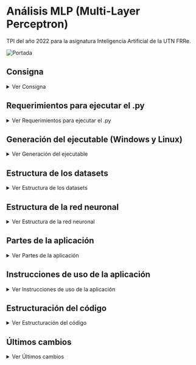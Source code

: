 # Análisis MLP (Multi-Layer Perceptron) 
TPI del año 2022 para la asignatura Inteligencia Artificial de la UTN FRRe.

![Portada](https://user-images.githubusercontent.com/51035369/207970240-5a0e859f-dcec-4c65-b7be-68f1d4c2f88f.png)

## Consigna
<details><summary>Ver Consigna</summary>

#### Objetivos:
1. Implementar el algoritmo MLP.
2. Evaluar la precisión (MSE, error de entrenamiento y validación) de una MLP teniendo en cuenta distintas configuraciones: cantidad de capas, cantidad de neuronas, funciones de activación
3. Elaborar un informe completo en base a las pruebas realizadas.

#### Descripción del problema:
Este trabajo consiste en implementar el algoritmo MLP que permita, dado un dataset en R<sup>2</sup> parametrizar la cantidad de capas, neuronas y funciones de activación con los que se entrenará la red neuronal. La idea es desarrollar una aplicación que defina la arquitectura de la red (con 3 salidas, cada una asociada a un patrón de entrada), tome los datos de diferentes datasets, entrene el modelo y devuelva los resultados de clasificación (MSE, error de entrenamiento y validación).

La implementación deberá contar también con una interfaz de usuario para el ingreso de un patrón distorsionado (determinado por el usuario), que será clasificado según alguno de los patrones aprendidos, mostrando los resultados obtenidos.

Los patrones a detectar y clasificar estarán contenidos en una matriz de 10x10 que contendrán las letras b, d, f como se ve en las siguientes figuras:

<p align="center">
<img width="" height="" src="https://user-images.githubusercontent.com/51035369/199028696-ef21051e-c629-44d1-b034-db173e6e0bef.png">
</p>

#### Datasets
- El grupo de trabajo deberá generar 3 datasets que contengan 100, 500 y 1000 ejemplos. El 10% deberán ser patrones sin distorsionar y el resto con una distorsión del 1% al 30%. Los Datasets deberán ser representativos a la hora de definir la distribución de los ejemplos de entrenamiento.

#### Requerimientos mínimos para el entrenamiento
- Por cada Dataset deberán construirse tres conjuntos de validación con 10%, 20% y 30% de los ejemplos. El conjunto de validación debe ser representativo del Dataset de entrenamiento.
- 1 o 2 capas ocultas.
- De 5 a 10 neuronas por capa.
- Funciones de activación: lineal y sigmoidal.
- Coeficiente de aprendizaje entre 0 y 1.
- Término momento entre 0 y 1.

#### Requerimientos mínimos para el reconocimiento
- Patrón distorsionado de 0% a 30% generado de manera automática o manual.

#### Requerimientos mínimos de pruebas para el informe
- Se deberán realizar como mínimo las siguientes pruebas para cada uno de los datasets con conjuntos de validación de 10%, 20% y 30% de patrones:
  - 1 capa oculta de 5 neuronas, función de transferencia lineal, coeficiente de aprendizaje 0,5 y término momento 0,5.
  - 1 capa oculta de 10 neuronas, función de transferencia lineal, coeficiente de aprendizaje 0,5 y término momento 0,5.
  - 2 capas ocultas (primera capa de 5 neuronas, segunda capa de 5 neuronas), función de transferencia lineal, coeficiente de aprendizaje 0,5 y término momento 0,5.
  - 2 capas ocultas (primera capa de 10 neuronas, segunda capa de 10 neuronas), función de transferencia lineal, coeficiente de aprendizaje 0,5 y término momento 0,5.
  - Repetir las mismas pruebas con término momento 0,9.

#### Consideraciones adicionales:
- Se deberá contar con una interfaz de usuario que permita la total operabilidad de la aplicación.
- Las interfaces deberán ser amigables (se aceptarán solamente entornos gráficos) e intuitivas (menú contextual de guía).
- El código debe estar totalmente documentado/comentado.
- El algoritmo debe ser enteramente desarrollado por los alumnos.
- Debe ser una aplicación de escritorio.
</details>

## Requerimientos para ejecutar el .py
<details><summary>Ver Requerimientos para ejecutar el .py</summary>

  
- [**Python 3**](https://www.python.org/downloads/)
- [**pip**](https://pypi.org/project/pip/) (ya incluido con el instalador de Windows). En Linux:
  ```
  sudo apt update
  sudo apt install python3-pip
  ```
- **PyQt5** (libreria para la UI)
  ```
  pip install PyQt5
  ```
- **Qt Designer** (para abrir y editar la UI) 
  - Windows
    - Opción 1: https://build-system.fman.io/qt-designer-download
    - Opción 2: (Si la versión de Python es 3.10, cambiar \Python3xx por \Python310)
      ```
      pip install PySide6
      %USERPROFILE%\AppData\Local\Programs\Python\Python3xx\Lib\site-packages\PySide6\designer.exe
      ```
  - Linux:
    ```
    sudo apt-get install qttools5-dev-tools
    designer
    ```
- **Matplotlib** (Para las gráficas de errores vs. épocas)
  ```
  pip install matplotlib
  ```
</details>

## Generación del ejecutable (Windows y Linux)
<details><summary>Ver Generación del ejecutable</summary>

> Descarga de la aplicación: [Windows](https://mega.nz/file/oU8FyKSD#-RtbxVG-4oHusGubdogGGYl_SYHAVaoVxt71JoBLX_U) / [Linux](https://mega.nz/file/tAU12SRS#VqHcc5a4op4hIj1YW2LPBH2J4wZek5jXty73OuoYqhk)
  
Para evitar la instalación de las librerias podemos obtener un ejecutable, tanto en Windows como en Linux, usando [**Auto PY to EXE**](https://dev.to/eshleron/how-to-convert-py-to-exe-step-by-step-guide-3cfi):
  ```
  pip install auto-py-to-exe
  auto-py-to-exe
  ```
<p align="center">
<img width="" height="" src="https://user-images.githubusercontent.com/51035369/199046470-f7a59d19-6258-423f-ac75-3876d7c3eb2e.png">
</p>
  
O directamente con **pyinstaller** (lo que usa Auto PY to EXE por detrás):
  ```
  pip install pyinstaller
  pyinstaller --noconfirm --onefile --windowed --icon "path_a_la_carpeta/tpi/icons/icon.ico" --add-data "path_a_la_carpeta/tpi/icons;icons/" --add-data "path_a_la_carpeta/tpi/ui;ui/"  "path_a_la_carpeta/tpi/tpi.py"
  ```
  En cualquier caso, para no tener problemas con las referencias relativas en el .exe final, el developer de Auto PY to EXE recomienda agregar al código [esto](https://nitratine.net/blog/post/issues-when-using-auto-py-to-exe/#the-one-file-resource-wrapper), y pasar cada path de los archivos referenciados a la función `resource_path()`. Por ejemplo, en lugar de:
  ```
  self.setWindowIcon(QIcon('icons\\icon2.ico'))
  ```
  quedaría:
  ```
  self.setWindowIcon(QIcon(resource_path('icons\\icon2.ico')))
  ```
</details>

## Estructura de los datasets
<details><summary>Ver Estructura de los datasets</summary>

- Como se pide en la consigna, los datasets se generan cumpliendo el 10% sin distorsión, y el restante 90% distorsionado entre 1% y 30%. 
- Los datasets se representan usando listas de listas, donde cada sublista es un patrón de entrada o fila del dataset con 103 elementos (1s y 0s), donde los primeros 100 corresponden al patrón y los últimos 3 a las clases, una para cada letra (b, d y f).
- Para asegurar que los conjuntos de test y validación sean representativos, se genera de la siguiente manera, quedando 4 porciones de cada tipo de ejemplo:

<p align="center">
<img width="70%" height="70%" src="https://user-images.githubusercontent.com/51035369/199055338-a007ef82-d296-41e8-af7e-33b57a095ecb.png">
</p>

- Los datasets de test y validación se crean incluyendo ejemplos de cada porción, lo mas similares posibles en cantidad.
- Se estableció que el porcentaje de ejemplos para test debe ser uno que haga divisible por 4 (4 porciones representativas) el número de ejemplos de test para 100, 500 y 1000 ejemplos. Este porcentaje se calculó en un 8%, número que permite que los restantes ejemplos del dataset alcancen para formar todos los conjuntos de validación representativos para los 3 datasets, según los siguientes cálculos:

<p align="center">
<img width="70%" height="70%" src="https://user-images.githubusercontent.com/51035369/199057030-1ae8ed92-41b1-428f-8dfa-4b17188a9445.png">
</p>

- Gráficamente, para un dataset de 1000 ejemplos cuando se toma un 12% para test:

<p align="center">
<img width="70%" height="70%" src="https://user-images.githubusercontent.com/51035369/199052629-9b68372d-e04a-4bd3-a900-6aaade3f6f61.png">
</p>

- La división en los diferentes conjuntos del dataset de 100, 500 o 1000 ejemplos que se genera se puede ilustrar con uno de 100, considerando que siempre tomamos 8% para test y el restante para entrenamiento:

<p align="center">
<img width="90%" height="90%" src="https://user-images.githubusercontent.com/51035369/200608949-5079d736-9e4d-4de4-bb27-749ae0509809.png">
</p>

- En la aplicación, cuando entrenamos, en realidad se llevan a cabo 3 entrenamientos, uno detrás del otro, considerando en cada uno un conjunto de validación distinto:

<p align="center">
<img width="60%" height="60%" src="https://user-images.githubusercontent.com/51035369/200468587-6c6788d5-aaf9-486e-8c34-dc07740d7e4d.png">
</p>

</details>

## Estructura de la red neuronal
<details><summary>Ver Estructura de la red neuronal</summary>
  
![200857729-afc1c9ad-a962-4396-a839-d6a528fbf9fc](https://user-images.githubusercontent.com/51035369/202927141-dcfe2b93-417a-4bf3-9c08-080e58c20098.png)

- La red se representa también usando lista de listas, donde cada sublista es una capa. 
- Cada neurona dentro cada capa se representa mediante un diccionario, cuyos items varían dependiendo de qué capa se trate.
  - Las neuronas de la capa de entrada solamente tienen salida (que son iguales a las entradas).
  - Las neuronas de las capas ocultas y de salida contienen:
    - **pesos**: Una lista con los pesos de las conexiones entre la unidad actual y todas las unidades de la capa anterior. Por lo tanto, hay tantos pesos como neuronas en la capa anterior.
    - **cambiosPeso**: Usado para el cálculo del término momento. Se actualizan en cada actualización de pesos.
    - **net**: Almacena el cálculo del net de la neurona.
    - **salida**: Almacena el cálculo de la salida de la neurona.
    - **delta**: Almacena el cálculo del término de error de la neurona.
  - Las neuronas de la capa de salida almacenan, además de lo anterior:
    - **salidaDeseada**: Valor de uno de los 3 últimos elementos del patrón.
</details>
  
## Partes de la aplicación
<details><summary>Ver Partes de la aplicación</summary>
  
> Descarga de la aplicación: [Windows](https://mega.nz/file/oU8FyKSD#-RtbxVG-4oHusGubdogGGYl_SYHAVaoVxt71JoBLX_U) / [Linux](https://mega.nz/file/tAU12SRS#VqHcc5a4op4hIj1YW2LPBH2J4wZek5jXty73OuoYqhk)

La aplicación se divide en 2 pestañas principales: **"Entrenamiento y test"** y **"Probar patrón"**.

### Pestaña **"Entrenamiento y test"**:

<p align="center">
<img width="80%" height="80%" src="https://user-images.githubusercontent.com/51035369/207969597-2aa35650-3756-49aa-ad70-ece770e9da72.png">
</p>

- **Sección 1**: 
  - Se comienza generando un dataset de 100, 500 o 1000 ejemplos, con el botón "Generar". 
  - También es posible comenzar cargando el .txt de un dataset guardado previamente, con el botón "Cargar".
  - Es posible "Guardar" el dataset generado, en cuyo caso se crea un .txt con un string de la estructura de lista de listas del dataset (el botón se activa cuando genero o cargo un dataset).
- **Sección 2**:
  - Es posible seleccionar una de las arquitecturas de red predefinidas (dadas en la consigna del TPI) y crear la estructura de la red con el botón "Crear red".
  - También es posible ingresar manualmente los parámetros de la red neuronal.
  - Se habilita una vez generado/cargado un dataset.
- **Sección 3**:
  - Esta parte corresponde al entrenamiento. Podemos entrenar la red hasta que el error de época resulte aceptablemente pequeño (menor al error aceptable ingresado), o por un número de iteraciones/épocas fijado. En el primer caso, se limita el entrenamiento a 200 épocas, para evitar que siga indefinidamente cuando la red no converge.
  - Una vez terminado el entrenamiento, se presentan los resultados (número de épocas que llevó el entrenamiento, y errores de entrenamiento y de validación de la última época).
  - Las redes y su estado resultante del entrenamiento son guardadas luego del mismo, para poder seleccionarlas más adelante en la etapa de test, o para porbar un patrón.
  - Se habilita una vez creada la red.
- **Sección 4**:
  - Esta parte corresponde al testing. Es posible seleccionar una red previamente entrenada con la que probar los patrones del dataset de test y calcular la precisión.
  - Se habilita una vez terminado el entrenamiento.
- **Sección 5**:
  - Sección a modo de "consola", que muestra diferentes informaciones a medida que se realiza el proceso.
- **Sección 6**:
  - Estos botones permiten visualizar el contenido de la red (botón "Red"), o de los diferentes conjuntos (Botones "Entrenamiento", "Test", "Validación 10%", "Validación 20%", y "Validación 30%") en forma tabular y gráfica:

<p align="center">
<img width="60%" height="60%" src="https://user-images.githubusercontent.com/51035369/200910432-b482715f-f92d-496f-a329-06f7fcf55380.png">
</p>

<p align="center">
<img width="60%" height="60%" src="https://user-images.githubusercontent.com/51035369/207969515-69b46ae0-d986-4b06-bc0e-f4d80d46bd6e.png">
</p>    
    
### Pestaña **"Probar patrón"**:

<p align="center">
<img width="80%" height="80%" src="https://user-images.githubusercontent.com/51035369/207969674-5784fa0c-b202-486a-a26d-466c5f977337.png">
</p>

- **Sección 7**:
  - En esta parte se selecciona la red previamente entrenada con la que se desea probar los patrones.
- **Sección 8**:
  - Esta sección cumple con la parte de la consigna que solicitaba una opción para el ingreso de un patrón distorsionado que debía ser clasificado.
  - Primero se debe seleccionar una letra y la distorsión, y luego presionar el botón "Distorsionar" para habilitar la sección de clasificación de la derecha. Además, la aplicación comprueba si el patrón distorsionado fué usado en el entranamiento (en cuyo caso "¿Patrón usado para entrenar?" dirá que "Si").
  - En la parte derecha, con el botón "Clasificar" se ingresa el patrón a la red seleccionada, se muestra la letra representada por la salida de la red, y las salidas obtenidas por cada neurona de salida (yb, yd, e yf).
- **Sección 9**:
  - Parecida a la sección de arriba, pero permite clasificar un cierto número de patrones (de letras aleatorias, con distorsión aleatoria entre 0 y 30%), comprobando que no hayan sido usados para entrenar, y arroja los resultados de precisión.
</details>
  
## Instrucciones de uso de la aplicación
<details><summary>Ver Instrucciones de uso de la aplicación</summary>

> Descarga de la aplicación: [Windows](https://mega.nz/file/oU8FyKSD#-RtbxVG-4oHusGubdogGGYl_SYHAVaoVxt71JoBLX_U) / [Linux](https://mega.nz/file/tAU12SRS#VqHcc5a4op4hIj1YW2LPBH2J4wZek5jXty73OuoYqhk)

1. **Generar/Cargar dataset o Seleccionar modelo precargado:**
     
     ![image](https://user-images.githubusercontent.com/51035369/208118316-89d9b5ee-1540-4d16-a0cf-36e23c91335b.png)

     - **Generar/Cargar dataset**
         - En la **Sección 1**, seleccionar el tamaño del dataset a generar, y presionar el botón **"Generar"** (se habilita después de seleccionar un tamaño). También es posible usar el botón **"Cargar"** para cargar el archivo .txt de un dataset guardado previamente con la aplicación. Opcionalmente, luego de cargar/generar un dataset, se habilita el botón **"Guardar"**, que guarda el dataset en la carpeta "datasets" en la ruta del ejecutable.
       
           ![2022-11-07 22_44_46-Window](https://user-images.githubusercontent.com/51035369/200431389-a95e57ff-46a4-4903-b72c-c0e95898df82.png)
       
         - La generación o la carga de un dataset produce la división del mismo en dos partes: entrenamiento y test. A su vez, con ejemplos del dataset de entrenamiento se forman los 3 conjuntos de validación. Por lo tanto, **los conjuntos o datasets resultantes son 5**.
       
           ![2022-11-07 22_29_20-Window](https://user-images.githubusercontent.com/51035369/200432193-eecdced6-9646-4d58-b746-2d9679c12888.png)
       
         - Luego, se habilita la **Sección 2** para crear una estructura de red, y los botones de la **Sección 6** para ver los diferentes conjuntos formados.
       
           ![2022-11-07 22_49_43-Window](https://user-images.githubusercontent.com/51035369/200432402-0466b0b8-1958-47a1-81f4-a8971f5fa602.png)
     
     - **Seleccionar modelo precargado**:
         - Alternativamente, podemos ahorrarnos entrenar una red y cargar una red/modelo ya entrenado seleccionando uno de los 72 modelos precargados en la **Sección 4** (para hacer test) o en la **Sección 7** (para probar patrones). En el primer caso, se habilita el resto de la **Sección 4**, y en el segundo la **Sección 8** y la **Sección 9**:
         
           ![7](https://user-images.githubusercontent.com/51035369/208119635-bb938749-aa3b-4bda-b5d7-6f2908acab2a.png)
         
         - Seguir por el **Paso 4** o el **Paso 5**.
  
2. **Crear estructura de red**:
     - En la **Sección 2** tenemos 2 opciones:
       - **Seleccionar arquitectura predefinida de la lista**: En cuyo caso los campos de los de parámetros de abajo se rellenan automáticamente con los parámetros de la arquitectura seleccionada.
       
         ![2022-11-07 22_54_05-Window](https://user-images.githubusercontent.com/51035369/200432727-18596035-6ed8-4ca3-86df-024ac512d39f.png)

       - **Seleccionar parámetros personalizados**: Es posible seleccionar otros valores de los parámetros para crear una arquitectura no listada en las predefinidas. Si los valores seleccionados coinciden con los de una arquitectura predefinida, ésta aparace automáticamente seleccionada en la lista. De la misma forma, cuando seleccionamos una arquitectura predefinida, y luego cambiamos alguno de los parámetros, la misma deja de estar seleccionada en la lista.
       
         ![2022-11-07 22_54_48-Window](https://user-images.githubusercontent.com/51035369/200432812-70450cfa-4d53-4f69-a7fa-576b5aad70cd.png)

     - Una vez configurada la arquitectura deseada, presionar el botón "Crear red". Luego, se habilita parte de la **Sección 3** y el botón "Red actual" de la **Sección 6**, para ver el contenido de la red creada.

       ![2022-11-07 22_55_46-Window](https://user-images.githubusercontent.com/51035369/200433048-be17315a-ee5d-4a7c-9d54-61e2cf67d957.png)

     - **ACLARACIÓN**: En cada momento, hay una "red actual" cargada, con la que se entrena, se testea y se prueban patrones, y es la que se ve con el botón "Red actual". Crear una nueva red o seleccionar una red entrenada guardada previamente de una de las listas, sobreescribe automáticamente esa red actual, pasando la nueva red (creada o seleccionada) a ser la actual.
3. **Entrenar la red creada**:
     - En la **Sección 3** tenemos 2 opciones para la condición de fin del entrenamiento:
     
       ![2022-11-07 22_41_23-Window](https://user-images.githubusercontent.com/51035369/200433365-47550610-7b0d-4d1f-b8d1-f53df033d2b6.png)
       
       - **Seleccionar un error aceptable:** El entrenamiento termina cuando el Error de entrenamiento promedio (promedio de los MSE de cada patrón en una época) resulta por debajo del error aceptable ingresado. Opcionalmente, descomentando el código de la primera imágen (dentro de `entrenarRed()`) y comentando el código de la segunda, el entrenamiento terminará cuando el error de entrenamiento de CADA patrón esté por debajo del error aceptable.
         
         ![2022-12-16 11_30_26-Window](https://user-images.githubusercontent.com/51035369/208120635-8c00443f-1c81-4492-90b5-f29cd6bd5b69.png)

         ![2022-12-16 11_30_52-Window](https://user-images.githubusercontent.com/51035369/208120655-d23afab6-13e5-48f3-af8f-277ae96c0c98.png)
         
         Con esta opción de fin, y para evitar que el entrenamiento se prolongue indefinidamente cuando la red no converge (o lo hace muy lento), la aplicación genera una alerta cuando detecta que el error de cierta cantidad de las últimas épocas es el mismo (comparando cierta cantidad de decimales de los errores). La alerta ofrece la opción de **Parar** el entrenamiento o **Seguir** con el mismo (hasta detectar la misma situación):
         
         ![2022-11-20 21_36_03-Acción requerida](https://user-images.githubusercontent.com/51035369/202963265-abf05e27-7aa7-4249-aef5-fddf37c3ace2.png)
         
       - **Seleccionar un número de épocas/iteraciones fijo**: El entrenamiento se hace por un número de épocas fijado, independientemente del Error de entrenamiento como en el caso anterior.
     - Una vez seleccionada una opción, presionar el botón **"Entrenar"** para comenzar el entrenamiento. En realidad, esto lleva a cabo 3 entrenamientos (considerando en cada uno un conjunto de validación distinto). En cada uno de esos 3 entrenamientos:
       - Se restan o quitan los ejemplos de uno conjunto de validación al dataset de entrenamiento original, y se entrena con el conjunto resultante. 
       - Al final de cada época dentro de ese entrenamiento, se resguarda el Error de entrenamiento (promedio de los errores de cada patrón en la época) y el Error de validación (promedio de los errores resultantes al aplicar cada uno de los patrones del conjunto de validación a la red), para poder generar los gráficos de MSE promedio vs. Épocas.
       - Al final, se guarda la red entrenada (con los pesos resultantes), para ser seleccionada en la etapa de test o en la prueba de patrones (segunda pestaña). Por lo tanto, al final de la etapa de entrenamiento quedan guardadas 3 redes entrenadas (misma arquitectura, entrenada considerando 3 conjuntos de validación). Internamente, también se guarda la arquitectura de la red, y los conjuntos de entrenamiento, test y validación asociados (estos últimos porque se los necesita para más adelate y corren el riesgo de ser sobreescritos al crear un nuevo dataset).
     - Al finalizar el entrenamiento, se muestran:
       - **Resultados:** Épocas que llevó el entrenamiento, Error de entrenamiento de la última época, y Error de validación de la última época.
       
           ![2022-12-16 11_33_00-TPI MLP 2022 - Inteligencia Artificial - UTN FRRe](https://user-images.githubusercontent.com/51035369/208121122-b7d0e3e0-ab07-4130-9111-9b7d69a8d0cb.png)

       - **Gráficos de MSE promedio vs. Épocas:** Cada gráfico representa el Error de entrenamiento y Error de validación por cada época.

           ![Figure_1](https://user-images.githubusercontent.com/51035369/208121238-6d0fc70c-5169-4a6b-926d-537ccef63b1d.png)

     - Se habilita el botón "Guardar redes", que guarda las 3 redes que se acaban de entrenar como archivos .json en la carpeta "redes_entrenadas" en la ruta del ejecutable.
       
       ![image](https://user-images.githubusercontent.com/51035369/208121507-fa854a29-72dc-4c02-bccd-2bf0d9350e11.png)

     
En este momento podemos elegir realizar el test, o bien ir a la segunda pestaña para probar patrones distorsionados

4. **Realizar el test**:
     - En la **Sección 4** seleccionar, en primer lugar, el tipo de modelo a cargar:
       - Uno de los 72 modelos precargados,
       - Una de las redes que se entrenaron desde el inicio de la aplicación:
       
       ![image](https://user-images.githubusercontent.com/51035369/208122011-3ddf988f-081e-4792-ae5e-3851e8841f01.png)
  
     - Luego seleccionar el modelo en la segunda lista (esto habilita el resto de la sección):
  
       ![image](https://user-images.githubusercontent.com/51035369/208123252-9fc07330-982b-4a03-aaef-33d419fd6a75.png)

     - Presionar el botón "Hacer test". Esto inserta los patrones del dataset de test guardado en la red seleccionada, en dicha red. Luego calcula las salidas, detecta la letra representada por las salidas y la compara con la salida deseada, obteniendo el número de clasificaciones correctas.
     - Se muestran los resultados (Clasificaciones correctas, números de casos de prueba, y la precisión, calculada a partir de los dos primeros), junto con el gráfico de los Errores por cada patrón.
  
       ![image](https://user-images.githubusercontent.com/51035369/208122516-be282f34-1af3-4b37-9e96-7b583195c3bd.png)
     
       ![image](https://user-images.githubusercontent.com/51035369/208122354-e533d316-c010-4dff-a7b4-ee8ba32b5488.png)

5. **Probar patrones** (segunda pestaña):
     - En la **Sección 7** seleccionar, en primer lugar, el tipo de modelo a cargar:
       - Uno de los 72 modelos precargados,
       - Una de las redes que se entrenaron desde el inicio de la aplicación:
  
       ![image](https://user-images.githubusercontent.com/51035369/208123056-d2205db5-0c5d-478b-b9c6-a71d324940c6.png)

     - Luego seleccionar el modelo en la segunda lista. Esto carga la red seleccionada como red actual, junto con los datasets guardados con la misma (los datasets de entrenamiento y validación guardados en la red seleccionada se usan para comprobar si un patrón aleatorio fué usado en el entrenamiento de esa red), y habilita la **Sección 8** y la **Sección 9**:
  
       ![image](https://user-images.githubusercontent.com/51035369/208123597-42ec688c-2ad4-4620-a958-d269d6268f30.png)

     - Luego, tenemos 2 opciones:
       - **Sección 8: Generar y clasificar un patrón con distorsión aleatoria**

           ![image](https://user-images.githubusercontent.com/51035369/208124414-a4b6a7e9-bce7-4b63-b956-492bf3906e94.png)

           - Seleccionar una letra con uno de los 3 botones (se muestra la letra en la matriz de pixeles).
           - Seleccionar la distorsión a generar. **ACLARACIÓN**: El programa comprueba si el patrón distorsionado resultante es uno de los patrones usados para entrenar la red. Si lo fué, se muestra "Si" en el label "¿Patrón usado para entrenar?", mientras que si no, se muestra "No".
           - Presionar el botón "Distorsionar" (se muestra la letra distorsionada en la matriz de pixeles). Esto habilita la parte derecha de la Sección 8, donde clasificamos la letra distorsionada.
           - Presionar el botón "Clasificar". Se muestra la letra que representa la salida de la red al insertar el patrón distorsionado, junto con los valores de salida que se usaron para clasificar la letra.
       - **Sección 9: Generar y clasificar un número dado de patrones con distoriones aleatorias**:

           ![image](https://user-images.githubusercontent.com/51035369/208124626-dfce57a8-a0ca-405b-aedb-e9621ed5ccc8.png)

           - Ingresar el número de patrones distorsionados a generar.
           - Presionar el botón "Probar patrones". Se muestra a la izquierda la matriz de pixeles con cada patrón generado, junto con la letra clasificada a la derecha. **ACLARACIÓN**: Al igual que en la Sección 8, se comprueba si cada patrón generado fué usado en el entrenamiento de la red, y solamente se usan aquellos que no lo fueron.
           - Se muestran los resultados de precisión.
</details>

## Estructuración del código
<details><summary>Ver Estructuración del código</summary>
  
- Importación de librerias necesarias (PyQt5, sys, os, random, time, math, json, matplotlib, numpy).
- `resource_path()`: Función para no tener problemas con las rutas en la conversion a .exe. Todos los paths que referencian a archivos externos se pasan a esta función. 
- **FUNCIONES PARA LA CREACIÓN E IMPRESIÓN DE PATRONES Y DATASETS**:
  - `inicializarPatrones()`: Devuelve los patrones de las 3 letras, en forma de listas de 100 elementos con 1 y 0, usando las posiciones ocupadas por cada letra, considerando la matriz como una lista de 100 elementos (del 0 al 99).
  - `imprimirMatriz()`: Recibe un patrón e imprime la matriz de pixeles con * en cada pixel pintado. Se la usa solamente para pruebas en `generarDataset()`.
  - `generarDistorsion()`: Distorsiona el patron pasado un porc% (cambia "porc" veces 0 por 1, y 1 por 0).
  - `generarDataset()`: Retorna el dataset completo, y los conjuntos de entrenamiento, test, y validación generados como se explica [más arriba](https://github.com/angelogllrd/TPI-MLP-Multi-Layer-Perceptron/blob/main/README.md#estructura-de-los-datasets).
  - `cargarDataset()`: Se usa en la 1ra pestaña, con el boton "Cargar". Toma un dataset completo (con los 100, 500 o 1000 ejemplos) y extrae los demás datasets usando la misma lógica que `generarDataset()`.
  - `imprimirDatasetGraficoConAsteriscos()`: Imprime el dataset en forma gráfica (matrices de los patrones) con * en cada pixel pintado, dispuesto en "cant_filas" filas de "patrones_por_fila" patrones.
  - `imprimirDatasetGraficoConPosiciones()`: Imprime el dataset en forma gráfica (matrices de los patrones) con la posición en cada pixel pintado, dispuesto en "cant_filas" filas de "patrones_por_fila" patrones.
  - `imprimirDatasetTabular()`: Imprime el dataset en forma tabular.
  - `restarDatasets()`: Quita de un dataset filas de otro. Se lo usa en `entrenarRed()` para restar al conjunto de entrenamiento los de validación, y en `comprobarPatron()` para obtener los ejemplos usados en el entrenamiento de una red y comprobar si un patrón fue usado para el entrenamiento.
- **CREACIÓN DE LA RED Y DE FUNCIONES PARA EL ALGORITMO**:
  - `crearRed()`: Crea la estructura de la red, con sus capas y neuronas en cada capa, tal como se describe [más arriba](https://github.com/angelogllrd/TPI-MLP-Multi-Layer-Perceptron/blob/main/README.md#estructura-de-la-red-neuronal).
  - `imprimirRed()`: Muestra el contenido de la red en su estado actual, por cada capa.
  - `dibujarTituloCapa()`: Usado en `imprimirRed()`. Dibuja el título recuadrado de una capa.
  - `inicializarPesos()`: Corresponde al **Paso 1**. Inicializa los pesos de la red con valores pequeños aleatorios (entre -0.5 y 0.5)
  - `aplicarPatronDeEntrada()`: Corresponde al **Paso 2**. Presenta un patrón de entrada del dataset, copiándolo a la salida de las neuronas de la capa de entrada. También inserta las salidas deseadas (3 últimos elementos del patrón) en las salidas deseadas de las neuronas de salida.
  - `calcularSalidasRed()`: Corresponde al **Paso 3**. Propaga las entradas y calcula las salidas de la red.
  - `calcularNetNeurona()`: Calcula el net de cada neurona. Usado en `calcularSalidasRed()`.
  - `calcularSalidaNeurona()`: Calcula la salida de cada neurona, dependiendo de la capa y la función de transferencia asociada. Usado en `calcularSalidasRed()`.
  - `funcionLineal()`: Recibe el net y devuelve el resultado de la función lineal.
  - `funcionSigmoidal()`: Recibe el net y devuelve el resultado de la función sigmoidal. Además, trata los casos cuando el net pasado es menor a -709.78271, lo que provoca un overflow en la representación en coma flotante.
  - `calcularTerminosErrorRed()`: Corresponde al **Paso 4**. Calcula los términos de error para neuronas de salida y ocultas, comenzando por las de salida (propagación de errores hacia atrás).
  - `calcularTerminoError()`: Determina un termino de error en base a la capa actual, la neurona actual, y el numero de esa neurona. Usada en `calcularTerminosErrorRed()`.
  - `derivadaFuncionSigmoidal()`: Calcula la derivada de la función sigmoidal. Usada en `calcularTerminoError()`.
  - `actualizarPesosRed()`: Corresponde al **Paso 5**. Actualiza los pesos de la red.
  - `calcularMSE()`: Corresponde al **Paso 6**. Calcula el error cuadrático medio entre la salida obtenida y la deseada.
- **OTRAS FUNCIONES**:
  - `convertirErrorAString()`: Convierte un error (flotante) a un string del mismo, considerando que puede estar en notación científica. Se usa porque el formateo de strings para tomar cierta cantidad de cifras decimales redondea la última cifra de acuerdo a los valores siguientes. Por ejemplo, `f'{0.123456789:.8f}'` quedaría `'0.12345679'`, cuando debería ser `'0.12345678'`. El redondeo ocasiona que la comparación de las cifras decimales para verificar errores repetidos no se haga correctamente.
- **UI, DEFINICIÓN DE CLASES, ATRIBUTOS Y MÉTODOS**:
  - `class UI()`: Clase correspondiente a la ventana principal.
    - `uic.loadUi()`: Carga el archivo .ui de la ventana principal.
    - `initUI()`: Hace inicializaciones como: poner nombre a la ventana, centrarla, mostrar en el panel de la derecha la instrucción inicial, colocar el ícono a la ventana, y mostrar la ventana.
    - **ATRIBUTOS, ACCIONES DISPARADAS, INICIALIZACIONES, DESACTIVACIONES:**
      - "Labels": Se crea listas con los objetos label de cada matriz de pixeles de la segunda pestaña. Más adelante, recorrer estas listas es lo que permite pintar los patrones en la matriz.
      - "Acciones disparadas por pushbuttons": Se define a qué métodos llama cada pushbutton cuando es presionado.
      - "Acciones disparadas por spinboxes": Se define el método llamado cuando cambia el valor de un spinbox.
      - "Acciones disparadas por radiobuttons": Se define el método llamado cuando se selecciona un radiobutton.
      - "Acciones disparadas por sliders": Se define el método llamado cuando se mueve un slider.
      - "Acciones disparadas por comboboxes": Se define el método llamado cuando se selecciona un elemento de la lista de un combobox.
      - "Desactivaciones iniciales de sección Arquitectura de la red": Desactivaciones necesarias de elementos de la Sección 2.
      - "Desactivaciones iniciales de sección Entrenamiento": Desactivaciones necesarias de elementos de la Sección 3.
      - "Desactivaciones iniciales de sección Test": Desactivaciones necesarias de elementos de la Sección 4.
      - "Desactivación inicial del label y botones para mostrar red y datasets": Desactivaciones necesarias de elementos de la Sección 6.
      - "Desactivaciones iniciales de la segunda pestaña": Desactiva necesarias de elementos de la Sección 8 y Sección 9.
      - "Inicializaciones varias": de los atributos `letraIngresada` (más adelante sirve para saber si ya se presionó o no alguno de los botones de las letras de la segunda pestaña), `funcionDeActivacionSal` (define queé función de transferencia se usa en las neuronas de la capa de salida), `listaRedesEntrenadas` (guarda las redes que entrenamos desde el inicio de la aplicación), y `listaRedesPrecargadas` (guarda las redes/modelos ya entrenados que se cargan al inicio de la aplicación).
      - "Definición de arquitecturas predefinidas": Se define una tupla de diccionarios con las características de las arquitecturas dadas en el TPI.
      - "Inicialización de combobox de arquitecturas predefinidas": Para cada arquitectura listada en el combobox de la Sección 2 se carga por detrás los datos de su estructura, definidos en el ítem anterior.
      - "Carga de redes precargadas": Se encarga de cargar, al inicio de la aplicación, las redes precargadas en el 2do combobox de las secciónes 4 y 7.
    - **MÉTODOS DE CLASE:**
        - `center()`: Sirve para centrar la ventana en la pantalla. Llamado en `initUI()`.
        - `mostrarPorConsola()`: Concatena un string al contenido ya existente en el panel negro de la derecha.
        - `desactivarEsto()`: Recibe una tupla de cosas de la interfaz para desactivar.
        - `activarEsto()`: Recibe una tupla de cosas de la interfaz para activar.
        - `generarAlerta()`: Genera una alerta cuando se detecta que el entrenamiento produjo el mismo error (considerando cierta cantidad de dígitos decimales) durante cierta cantidad de décadas, brindando la opción de "Parar" o "Seguir" el entrenamiento. Su función es brindar al usuario la opción de parar el entrenamiento cuando el error no baja, o baja muy lentamente.
        - `animarEsto()`: Muestra una animación resaltando una sección cuando la misma se activa.
      - **MÉTODOS PARA LA PRIMERA PESTAÑA:**
        - `generarDataset()`: Verifica si alguno de los radio buttons (100, 500 o 1000) se seleccionó y genera los datasets correspondientes. Llamado por el botón "Generar". Activa el botón "Guardar", la sección de "Arquitectura de la red" y los botones para ver los datasets de Entrenamiento, Test, Validación 10%, Validación 20%, y Validación 30%.
        - `guardarDataset()`: Guarda el dataset generado/cargado como un .txt dentro de la carpeta "datasets" en la misma ruta del ejecutable. Llamado por el botón "Guardar".
        - `cargarDataset()`: Carga un .txt de un dataset guardado previamente con la aplicación, y genera los datasets correspondientes. Llamado por el botón "Cargar". Activa el botón "Guardar", la sección de "Arquitectura de la red" y los botones para ver los datasets de Entrenamiento, Test, Validación 10%, Validación 20%, y Validación 30%.
        - `desactivarSeñales()`: Bloquea las señales producidas por cambios de valores en los parámetros de la Sección 2 (cambios en spinboxes, combobox de función de transferencia, textedit de alfa y beta), para que los cambios en dichos valores producidos automáticamente **por la aplicación** cuando se selecciona una arquitectura predefinida de la lista del combobox de dicha Sección 2 no dispare la detección que se hace al cambiar dichos valores **manualmente** (dicha detección pretende detectar si la configuración manual de la arquitectura coincide con una predefinida y seleccionarla en la lista), lo que generaría resultados no deseados. De esta manera, la detección solamente se produce cuando los cambios de parámetros son manuales.
        - `tratarArquitecturaPredefinida()`: Carga automáticamente los parámetros de la arquitectura predefinida seleccionada en el combobox de la Sección 2. Usa `desactivarSeñales()` para desactivar la detección del cambio de valor en los parámetros, cambia los valores, y vuelve a activar las señales.
        - `tratarCambioParametrosArq()`: Por un lado comprueba, ante un cambio de parámetro de la Sección 2, si los parametros coinciden con los de una arquitectura predefinida, y la selecciona en la lista del combobox. Por el otro, activa o desactiva el spinbox de tamaño de capa oculta 2 y su label, llamando a `tratarSpinBoxCapaOculta2()`.
        - `tratarSpinBoxCapaOculta2()`: Activa o desactiva el spinbox de tamaño de capa oculta 2 y su label, dependiendo del número de capas ocultas.
        - `crearRed()`: Toma los parámetros seleccionados para la red, y crea la estructura. Activa parte de la Sección 3 (Entrenamiento) y el botón de la esquina inferior derecha "Red actual" para ver el contenido de la red.
        - `entrenarRed()`: Realiza 3 entrenamientos, en cada uno considerando un conjunto de validación diferente. De acuerdo a la condición de fin seleccionada, realiza cada entrenamiento hasta que el Error de entrenamiento o Error global (MSE promedio de una época) sea menor que el error aceptable ingresado, o durante un número fijo de épocas o iteraciones. Dentro de cada entrenamiento y por cada época también se calcula el Error de validación. Una vez finalizados los 3 entrenamientos, arroja los resultados por cada uno (épocas que consumió, Error de entrenamiento y Error de validación de la última época). Llamada por el botón "Entrenar". Activa el botón "Guardar redes" de la misma sección.
        - `mostrarErrorEpoca()`: Usado dentro de `entrenarRed()`. Muestra por la consola de la aplicación el error de entrenamiento al terminar una época.
        - `guardarRedEntrenada()`: Guarda una red entrenada para poder usarla en la etapa de test o para probar patrones distorsionados, y la lista en el 2do combobox de las Secciones 4 y 7. Para listarla, comprueba si tiene una arquitectura predefinida. Si la tiene, busca el ítem de dicha arquitectura en el combobox de la Sección 2 y obtiene el texto que la describe. Si no, forma la descripción. Además de la red, guarda su estructura (para actualizar atributos de clase cuando la cargo), el dataset de test, de entrenamiento y el conjunto de validación correspondiente al entrenamiento, de manera de poder usarlos en cualquier momento. Llamada dentro de `entrenarRed()`.
        - `tratarComboboxTipoModelo()`: Es llamada cuando seleccionamos una de las 2 opciones del 1er. combobox de las Secciones 4 y 7, y se encarga de cargar la lista de redes precargadas o recién entrenadas en el 2do combobox de dichas secciones.
        - `esArquitecturaPredefinida()`: Comprueba si la red actual tiene una arquitectura predefinida. Si la tiene, retorna el string que la describe, tal como está en el combobox de la Sección 2. Si no, retorna string vacío. En ambos casos, retorna en segundo lugar la estructura de la arquitectura (necesaria par actualizar atributos al cargar una red). Llamada dentro de `guardarRedEntrenada()`.
        - `finalizarEntrenamiento()`: Agrupa operaciones comunes a los entrenamientos con las dos condiciones de fin, para evitar repetición de código. Llamada dentro de `entrenarRed()`.
        - `guardarRedesEntrenadas()`: Guarda las últimas redes entrenadas en la Sección 3 (las 3 redes entrenadas, cada una con un conjunto de validación distinto), y los datasets de entrenamiento, test y validación asociados en archivos .json dentro de la carpeta "redes_entrenadas" en el directorio del ejecutable. 
        - `vaciarRed()`: Asigna al atributo "red" una estructura de red vacía. Se usa para resetear la red en cada entrenamiento. Llamado dentro de `entrenarRed()`.
        - `probarDataset()`: Calcula las clasificaciones correctas de los patrones de un dataset, la precisión, el error promedio y obtiene la lista de errores o MSEs, y retorna esos cuatro elementos. Llamada dentro de `hacerTest()`, `probarPatrones()`, y `entrenarRed()`.
        - `probarPatron()`: Presenta un patrón a la red, calcula la salida, comprueba si la salida obtenida es igual a la deseada, y devuelve 1 o 0 dependiendo de la coincidencia, el error, y las salidas obtenidas convertidas a binario, y sin convertir. Llamada dentro de `probarDataset()`, y `clasificarPatron()`.
        - `graficarErrores()`: Genera 3 gráficos, uno por cada uno de los 3 entrenamientos que se hacen al presionar el botón "Entrenar", comparando Errores de entrenamiento y Validación contra las épocas. Llamado por `entrenarRed()`.
        - `hacerTest()`: Toma del 2do combobox de la Sección 4 la red seleccionada, prueba el dataset de test en ella, muestra resultados de precisión, y el gráfico de error de test. Llamada por el botón "Hacer test".
        - `tratarComboboxTest()`: Llamada cuando se selecciona del 2do combobox de la Sección 4 una red entrenada o precargada. Activa el resto de la sección "Test", carga como red actual la red seleccionada en el combobox, y resguarda el dataset de test correspondiente al entrenamiento de la red cargada para poder usarlo en la etapa de test.
        - `cargarRedSeleccionada()`: Llamada cuando se selecciona del 2do combobox de la Sección 4 o de la Sección 7 una red entrenada. Carga como red actual la red seleccionada en el combobox pasado, y retorna los datasets de entrenamiento, test y validación usados en el entrenamiento de la red cargada. Llamada en `tratarComboboxTest()` y en `tratarComboboxProbarpatron()`.
      - **MÉTODOS PARA LA SEGUNDA PESTAÑA:**
        - `tratarComboboxProbarpatron()`:  Llamada cuando se selecciona del 2do. combobox de la Sección 7 una red entrenada o precargada. Activa nuevas funciones de la pestaña "Probar patrón", carga como red actual la red seleccionada en el combobox, y resguarda los datasets de entrenamiento y validación correspondiente al entrenamiento de la red cargada para poder usarlos en `comprobarPatron()`.
        - `tratarLineEditSlider()`: Traslada el valor del slider al line edit de la derecha, a medida que se lo mueve.
        - `tratarLetra()`: Llamado al presionar el botón de alguna de las letras (botones "b", "d", y "f"). Hace que se muestre por "consola" la letra seleccionada, que se muestre en la matriz de pixeles, y guarda dicha letra en su respectivo atributo.
        - `setLetraIngresada`: Guarda la letra seleccionada. Llamada en `tratarLetra()`.
        - `getLetraIngresada()`: Devuelve la letra seleccionada previamente. Llamada por `generarDistorsion()`.
        - `mostrarLetra()`: Pinta una matriz de pixeles de acuerdo al patrón pasado. Llamada por `tratarLetra()`, `generarDistorsion()`, y `probarPatrones()`.
        - `borrarLetra()`: Pone en blanco una matriz de pixeles. Llamada por `mostrarLetra()`.
        - `generarDistorsion()`: Muestra la letra distorsionada en la 1ra matriz. Llamado al presionar el botón "Distorsionar" y por `probarPatrones()`.
        - `copiarPatron()`: Devuelve una copia del patrón sin distorsionar de la letra pasada. Llamada por `generarDistorsion()` y por `probarPatrones()`.
        - `guardarPatronDistorsionado()`: Guarda una copia del patrón distorsionado en su correspondiente atributo, para que esté disponible a la hora de clasificar. Llamada por `generarDistorsion()`.
        - `comprobarPatron()`: Comprueba si un patrón fue usado para el entrenamiento. Llamada por `generarDistorsion()` y `probarPatrones()`.
        - `clasificarPatron()`: Presenta un patrón a la red y muestra la letra que representa la salida de la misma. Llamado por el botón "Clasificar" y por `probarPatrones()`.
        - `probarPatrones()`: Clasifica un número dado de patrones aleatorios y muestra la precisión resultante. Llamado con el botón "Probar patrones".
      - **MÉTODOS PARA VER CONTENIDO DE LA RED Y DE DATASETS**:
        - `verDataset`: Abre una ventana con el dataset pasado mostrado en forma tabular y gráfica, usando `imprimirDataset1()` e `imprimirDataset2()`.
        - `verRed()`: Abre una ventana que muestra la estructura y contenido actual de la red, usando `imprimirRed2()`.
  - `class UI_dialog_dataset()`: Clase correspondiente a la ventana de visualización de los datasets.
  - `class UI_dialog_red()`: Clase correspondiente a la ventana de visualización de la red.
- **PROGRAMA PRINCIPAL**:
  - Se inicializan los patrones de cada letra.
  - Se inicializa la app
  
</details>

## Últimos cambios
<details><summary>Ver Últimos cambios</summary>

### Cambios posteriores a la entrega del 9/11
- Agregados tooltips a todos los botones y comboboxes.
<p align="center"><img width="" height="" src="https://user-images.githubusercontent.com/51035369/202962752-49a0f731-8acb-4a6e-b0c0-e86847383e3f.gif"></p>

- Cambiada la presentación de resultados:
  - Los resultados ya no se muestran con notación científica.
    <p align="center"><img width="" height="" src="https://user-images.githubusercontent.com/51035369/208113320-9dd5aeee-0e60-43cc-8461-55f1d99fe484.png"></p>
  - Los errores en los resultados del entrenamiento se muestran con una precisión de hasta 8 dígitos decimales.  
  - Los valores de precisión se muestran en forma de porcentaje con 2 dígitos decimales.
    <p align="center"><img width="" height="" src="https://user-images.githubusercontent.com/51035369/208113733-110dedc6-5bdf-4a14-89b4-0677e6b299ae.png"></p>
  - Al clasificar un patrón, las salidas de las neuronas de salida se muestran en forma de porcentaje con 2 dígitos decimales.
    <p align="center"><img width="" height="" src="https://user-images.githubusercontent.com/51035369/208113801-8e2e6a50-5583-48a9-abf1-061b77ca5762.png"></p>
- Se dejó de usar el corte automático a las 200 épocas, que prolongaba demasiado el entrenamiento para datasets muy grandes (500 y 100 ejemplos), y, en cambio, se agregó una ventana de alerta cuando el entrenamiento produce el mismo error (considerando cierta cantidad de cifras decimales en el error) durante cierta cantidad de épocas, a fin de ofrecer la opción de cortar el entrenamiento cuando la red no converge (o converge muy lento). 
<p align="center"><img width="" height="" src="https://user-images.githubusercontent.com/51035369/202961615-cc5e8e9f-c4b7-4b7f-abd7-43a5c8b421bc.png"></p>

- Los errores repetidos y la cantidad de cifras consideradas para comparar los errores se puede modificar en las siguientes líneas:
<p align="center"><img width="" height="" src="https://user-images.githubusercontent.com/51035369/208113966-377954be-1a84-4910-9cc2-53a1d2b86c3f.png"></p>

- Mejorada la representación de las informaciones mostradas por la consola de la aplicación. Se agregó espaciado entre renglones y ahora se listan los errores producidos por cada época durante el entrenamiento.
<p align="center"><img width="50%" height="50%" src="https://user-images.githubusercontent.com/51035369/208114057-180a9813-f0d5-4d8f-8437-d4f1f62136dd.png"></p>

- Se mejoró la representación del contenido de la red (botón "Red actual"). Se organizaron matricialmente las neuronas de entrada (para evitar una lista larga de 100 neuronas) y se agregó un recuadro a cada capa para distinguir mejor cuando comienza cada una.
<p align="center"><img width="" height="" src="https://user-images.githubusercontent.com/51035369/202963076-1cb53936-241f-4165-be1b-5efd4a797393.png"></p>

- Se agregó una animación de resaltado para distinguir cuando se activa una sección nueva en la aplicación.
  
  <p align="center"><img width="" height="" src="https://user-images.githubusercontent.com/51035369/202929260-9ae04f62-61d5-42e4-8e7d-06c9b793e4e1.gif"></p>
  
- Se quitaron los "ticks" fijos del eje x en el gráfico de Errores vs Épocas, lo que provocaba que cuando las épocas eran muchas (>100), los números quedaran muy juntos. Ahora, matplotlib los genera automáticamente. Lo que antes era la época 1, ahora se indica con 0, y lo que era la época *n* ahora es la época *n-1*. Lo mismo para el gráfico de error de test.
  <p align="center"><img width="" height="" src="https://user-images.githubusercontent.com/51035369/208114256-3b1dd850-c89a-44fc-8211-55b65e22200d.png"></p>
  <p align="center"><img width="" height="" src="https://user-images.githubusercontent.com/51035369/208114683-e1e96da5-43d3-418f-b175-5e18e383a0e5.png"></p>

- Ahora se permite hacer las inferencias con modelos precargados, sin obligarme a entrenarlos antes. Dichos modelos se cargan al inicio de la aplicación, y son los 72 modelos generados en las 72 pruebas solicitadas en la consigna:

  ![7](https://user-images.githubusercontent.com/51035369/208116225-5726087f-54ab-4445-a782-ba2996a48f03.png)

</details>
